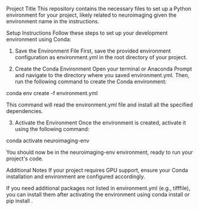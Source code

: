 Project Title
This repository contains the necessary files to set up a Python environment for your project, likely related to neuroimaging given the environment name in the instructions.

Setup Instructions
Follow these steps to set up your development environment using Conda:

1. Save the Environment File
First, save the provided environment configuration as environment.yml in the root directory of your project.

2. Create the Conda Environment
Open your terminal or Anaconda Prompt and navigate to the directory where you saved environment.yml. Then, run the following command to create the Conda environment:

conda env create -f environment.yml

This command will read the environment.yml file and install all the specified dependencies.

3. Activate the Environment
Once the environment is created, activate it using the following command:

conda activate neuroimaging-env

You should now be in the neuroimaging-env environment, ready to run your project's code.

Additional Notes
If your project requires GPU support, ensure your Conda installation and environment are configured accordingly.

If you need additional packages not listed in environment.yml (e.g., tifffile), you can install them after activating the environment using conda install <package-name> or pip install <package-name>.
